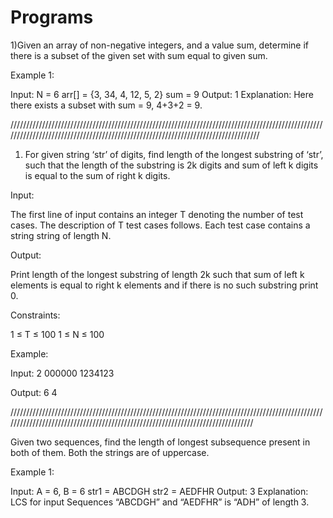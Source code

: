 # Programs
1)Given an array of non-negative integers, and a value sum, determine if there is a subset of the given set with sum equal to given sum. 


Example 1:

Input:
N = 6
arr[] = {3, 34, 4, 12, 5, 2}
sum = 9
Output: 1 
Explanation: Here there exists a subset with
sum = 9, 4+3+2 = 9.



//////////////////////////////////////////////////////////////////////////////////////////////////////////////////////////////////////////////////////////////////////////////////

1) For given string ‘str’ of digits, find length of the longest substring of ‘str’, such that the length of the substring is 2k digits and sum of left k digits is equal to the sum of right k digits.
 

Input:

The first line of input contains an integer T denoting the number of test cases. The description of T test cases follows.
Each test case contains a string string of length N.

Output:

Print length of the longest substring of length 2k such that sum of left k elements is equal to right k elements and if there is no such substring print 0.


Constraints:

1 ≤ T ≤ 100
1 ≤ N ≤ 100

Example:

Input:
2
000000
1234123

Output:
6
4  

////////////////////////////////////////////////////////////////////////////////////////////////////////////////////////////////////////////////////////////////////////////////

Given two sequences, find the length of longest subsequence present in both of them. Both the strings are of uppercase.

Example 1:

Input:
A = 6, B = 6
str1 = ABCDGH
str2 = AEDFHR
Output: 3
Explanation: LCS for input Sequences
“ABCDGH” and “AEDFHR” is “ADH” of
length 3.
